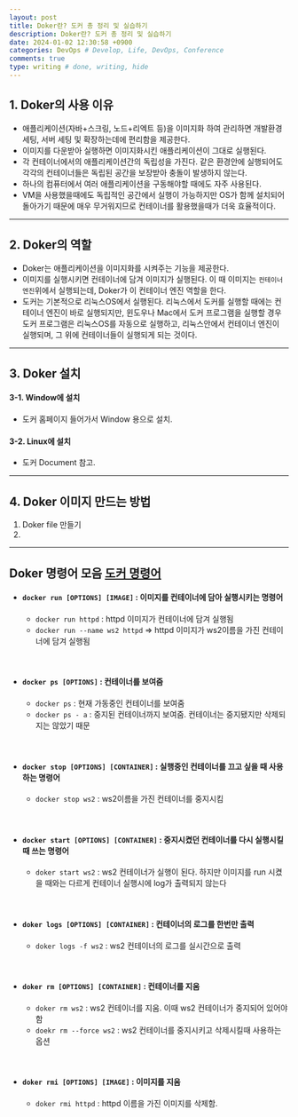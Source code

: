 ```yaml
---
layout: post
title: Doker란? 도커 총 정리 및 실습하기
description: Doker란? 도커 총 정리 및 실습하기
date: 2024-01-02 12:30:58 +0900
categories: DevOps # Develop, Life, DevOps, Conference
comments: true
type: writing # done, writing, hide
---
```


## 1. Doker의 사용 이유

- 애플리케이션(자바+스크링, 노드+리엑트 등)을 이미지화 하여 관리하면 개발환경 세팅, 서버 세팅 및 확장하는데에 편리함을 제공한다.
- 이미지를 다운받아 실행하면 이미지화시킨 애플리케이션이 그대로 실행된다.
- 각 컨테이너에서의 애플리케이션간의 독립성을 가진다. 같은 환경안에 실행되어도 각각의 컨테이너들은 독립된 공간을 보장받아 충돌이 발생하지 않는다.
- 하나의 컴퓨터에서 여러 애플리케이션을 구동해야할 때에도 자주 사용된다.
- VM을 사용했을때에도 독립적인 공간에서 실행이 가능하지만 OS가 함께 설치되어 돌아가기 때문에 매우 무거워지므로 컨테이너를 활용했을때가 더욱 효율적이다.

---

## 2. Doker의 역할

- Doker는 애플리케이션을 이미지화를 시켜주는 기능을 제공한다.
- 이미지를 실행시키면 컨테이너에 담겨 이미지가 실행된다. 이 때 이미지는 `컨테이너 엔진`위에서 실행되는데, Doker가 이 컨테이너 엔진 역할을 한다.
- 도커는 기본적으로 리눅스OS에서 실행된다. 리눅스에서 도커를 실행할 때에는 컨테이너 엔진이 바로 실행되지만, 윈도우나 Mac에서 도커 프로그램을 실행할 경우 도커 프로그램은 리눅스OS를 자동으로 실행하고, 리눅스안에서 컨테이너 엔진이 실행되며, 그 위에 컨테이너들이 실행되게 되는 것이다.

---

## 3. Doker 설치

#### 3-1. Window에 설치

- 도커 홈페이지 들어가서 Window 용으로 설치.

#### 3-2. Linux에 설치

- 도커 Document 참고.

---

## 4. Doker 이미지 만드는 방법

1. Doker file 만들기
2.

---

## Doker 명령어 모음 [도커 명령어](https://www.yalco.kr/36_docker/)

- #### `docker run [OPTIONS] [IMAGE]` : 이미지를 컨테이너에 담아 실행시키는 명령어

  - `docker run httpd` : httpd 이미지가 컨테이너에 담겨 실행됨
  - `docker run --name ws2 httpd` => httpd 이미지가 ws2이름을 가진 컨테이너에 담겨 실행됨
    <br><br><br>

- #### `docker ps [OPTIONS]` : 컨테이너를 보여줌

  - `docker ps` : 현재 가동중인 컨테이너를 보여줌
  - `docker ps - a` : 중지된 컨테이너까지 보여줌. 컨테이너는 중지됐지만 삭제되지는 않았기 때문
    <br><br><br>

- #### `docker stop [OPTIONS] [CONTAINER]` : 실행중인 컨테이너를 끄고 싶을 때 사용하는 명령어

  - `docker stop ws2` : ws2이름을 가진 컨테이너를 중지시킴
    <br><br><br>

- #### `docker start [OPTIONS] [CONTAINER]` : 중지시켰던 컨테이너를 다시 실행시킬 때 쓰는 명령어

  - `doker start ws2` : ws2 컨테이너가 실행이 된다. 하지만 이미지를 run 시켰을 때와는 다르게 컨테이너 실행시에 log가 출력되지 않는다
    <br><br><br>

- #### `doker logs [OPTIONS] [CONTAINER]` : 컨테이너의 로그를 한번만 출력
  - `doker logs -f ws2` : ws2 컨테이너의 로그를 실시간으로 출력
    <br><br><br>
- #### `doker rm [OPTIONS] [CONTAINER]` : 컨테이너를 지움
  - `doker rm ws2` : ws2 컨테이너를 지움. 이때 ws2 컨테이너가 중지되어 있어야 함
  - `doekr rm --force ws2` : ws2 컨테이너를 중지시키고 삭제시킬때 사용하는 옵션
    <br><br><br>
- #### `doker rmi [OPTIONS] [IMAGE]` : 이미지를 지움
  - `doker rmi httpd` : httpd 이름을 가진 이미지를 삭제함.
